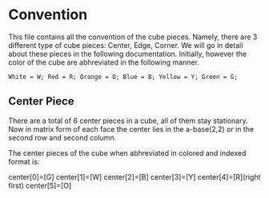 # Convention 

This file contains all the convention of the cube pieces. Namely, there are 3 different type of cube pieces: Center, Edge, Corner. We will go in detail about these pieces in the following documentation. Initially, however the color of the cube are abhreviated in the following manner.

`
White = W;
Red = R;
Orange = O;
Blue = B;
Yellow = Y;
Green = G;
`

## Center Piece

There are a total of 6 center pieces in a cube, all of them stay stationary. Now in matrix form of each face the center lies in the a-base(2,2) or in the second row and second column.

The center pieces of the cube when abhreviated in colored and indexed format is:
 
center[0]=[G] 
center[1]=[W] 
center[2]=[B] 
center[3]=[Y] 
center[4]=[R](right first) 
center[5]=[O] 
